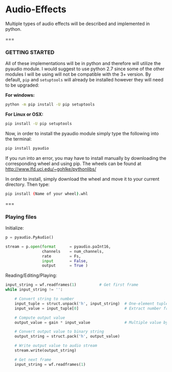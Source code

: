 # Audio-Effects

Multiple types of audio effects will be described and implemented in python.

===
### GETTING STARTED

All of these implementations will be in python and therefore will utilize the pyaudio module.
I would suggest to use python 2.7 since some of the other modules I will be using will not be compatible with the 3+ version.
By default, ``pip`` and ``setuptools`` will already be installed however they will need to be upgraded: <br>

**For windows:** <br>
```sh
python -m pip install -U pip setuptools
```

**For Linux or OSX:** <br>
```sh
pip install -U pip setuptools
```

Now, in order to install the pyaudio module simply type the following into the terminal:
```sh
pip install pyaudio
```

If you run into an error, you may have to install manually by downloading the corresponding wheel and using pip.
The wheels can be found at http://www.lfd.uci.edu/~gohlke/pythonlibs/ <br>

In order to install, simply download the wheel and move it to your current directory. Then type:
```sh
pip install (Name of your wheel).whl
```

===
### Playing files

Initialize:
```python
p = pyaudio.PyAudio()

stream = p.open(format      = pyaudio.paInt16,
                channels    = num_channels,
                rate        = Fs,
                input       = False,
                output      = True )

```

Reading/Editing/Playing:
```python
input_string = wf.readframes(1)          # Get first frame
while input_string != '':

    # Convert string to number
    input_tuple = struct.unpack('h', input_string)  # One-element tuple
    input_value = input_tuple[0]                    # Extract number from tuple

    # Compute output value
    output_value = gain * input_value               # Multiple value by set gain

    # Convert output value to binary string
    output_string = struct.pack('h', output_value)  

    # Write output value to audio stream
    stream.write(output_string)                     

    # Get next frame
    input_string = wf.readframes(1) 
```

